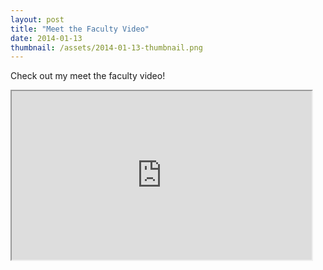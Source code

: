 ```yaml
---
layout: post
title: "Meet the Faculty Video"
date: 2014-01-13
thumbnail: /assets/2014-01-13-thumbnail.png
---
```


Check out my meet the faculty video!

<iframe width="480" height="270" src="https://www.youtube.com/embed/u96I_5fcB6A?feature=player_profilepage" allowfullscreen></iframe>
